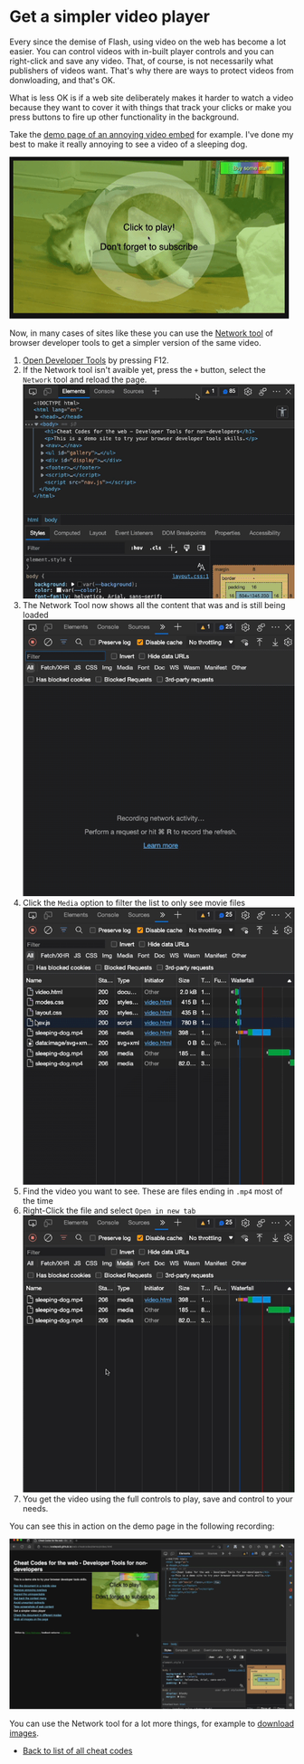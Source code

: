 # Get a simpler video player

Every since the demise of Flash, using video on the web has become a lot easier. You can control videos with in-built player controls and you can right-click and save any video. That, of course, is not necessarily what publishers of videos want. That's why there are ways to protect videos from donwloading, and that's OK.

What is less OK is if a web site deliberately makes it harder to watch a video because they want to cover it with things that track your clicks or make you press buttons to fire up other functionality in the background.

Take the [demo page of an annoying video embed](https://codepo8.github.io/web-cheatcodes/demos/video.html) for example. I've done my best to make it really annoying to see a video of a sleeping dog.

![Annoying player covering the video](screencasts/dog-video.gif)

Now, in many cases of sites like these you can use the [Network tool](https://docs.microsoft.com/microsoft-edge/devtools-guide-chromium/network/) of browser developer tools to get a simpler version of the same video.

1. [Open Developer Tools](https://docs.microsoft.com/microsoft-edge/devtools-guide-chromium/overview#open-devtools) by pressing F12.
1. If the Network tool isn't avaible yet, press the `+` button, select the `Network` tool and reload the page.
    ![Opening the network tool](screencasts/open-network.gif)
1. The Network Tool now shows all the content that was and is still being loaded
    ![Network showing all the page resources loading](screencasts/network-loading.gif)
1. Click the `Media` option to filter the list to only see movie files
    ![Filtering the network results by media type](screencasts/network-filtering.gif)
1. Find the video you want to see. These are files ending in `.mp4` most of the time
1. Right-Click the file and select `Open in new tab`
    ![Opening a network resource in a new tab](screencasts/network-open-in-new-tab.gif)
1. You get the video using the full controls to play, save and control to your needs.

You can see this in action on the demo page in the following recording:

![Recording o how to use the Network tool to get a video with full browser controls](screencasts/video-new-tab.gif)

You can use the Network tool for a lot more things, for example to [download images](download-images.md).

* [Back to list of all cheat codes](README.md)

